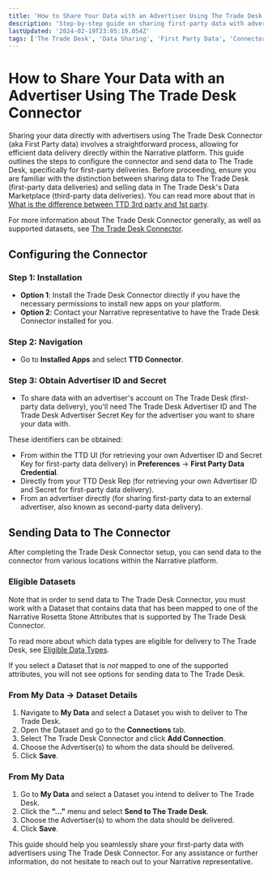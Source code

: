 ```yaml
---
title: 'How to Share Your Data with an Advertiser Using The Trade Desk Connector (1P)'
description: 'Step-by-step guide on sharing first-party data with advertisers via The Trade Desk Connector on the Narrative platform.'
lastUpdated: '2024-02-19T23:05:19.054Z'
tags: ['The Trade Desk', 'Data Sharing', 'First Party Data', 'Connector Guide']
---
```


# How to Share Your Data with an Advertiser Using The Trade Desk Connector

Sharing your data directly with advertisers using The Trade Desk Connector (aka First Party data) involves a straightforward process, allowing for efficient data delivery directly within the Narrative platform. This guide outlines the steps to configure the connector and send data to The Trade Desk, specifically for first-party deliveries. Before proceeding, ensure you are familiar with the distinction between sharing data to The Trade Desk (first-party data deliveries) and selling data in The Trade Desk's Data Marketplace (third-party data deliveries). You can read more about that in [What is the difference between TTD 3rd party and 1st party](/knowledge-base/concepts/connectors/tradedesk-connector/what-is-the-difference-between-ttd-3rd-party-and-1st-party).

For more information about The Trade Desk Connector generally, as well as supported datasets, see [The Trade Desk Connector](/knowledge-base/concepts/connectors/tradedesk-connector).

## Configuring the Connector

### Step 1: Installation

- **Option 1**: Install the Trade Desk Connector directly if you have the necessary permissions to install new apps on your platform.
- **Option 2**: Contact your Narrative representative to have the Trade Desk Connector installed for you.

### Step 2: Navigation

- Go to **Installed Apps** and select **TTD Connector**.

### Step 3: Obtain Advertiser ID and Secret

- To share data with an advertiser's account on The Trade Desk (first-party data delivery), you'll need The Trade Desk Advertiser ID and The Trade Desk Advertiser Secret Key for the advertiser you want to share your data with.

These identifiers can be obtained:

- From within the TTD UI (for retrieving your own Advertiser ID and Secret Key for first-party data delivery) in **Preferences** -> **First Party Data Credential**.
- Directly from your TTD Desk Rep (for retrieving your own Advertiser ID and Secret for first-party data delivery).
- From an advertiser directly (for sharing first-party data to an external advertiser, also known as second-party data delivery).

## Sending Data to The Connector

After completing the Trade Desk Connector setup, you can send data to the connector from various locations within the Narrative platform.

### Eligible Datasets

Note that in order to send data to The Trade Desk Connector, you must work with a Dataset that contains data that has been mapped to one of the Narrative Rosetta Stone Attributes that is supported by The Trade Desk Connector.

To read more about which data types are eligible for delivery to The Trade Desk, see [Eligible Data Types](/knowledge-base/2.concepts/connectors/tradedesk-connector/ttd-eligible-data-types).

If you select a Dataset that is _not_ mapped to one of the supported attributes, you will not see options for sending data to The Trade Desk.

### From My Data -> Dataset Details

1. Navigate to **My Data** and select a Dataset you wish to deliver to The Trade Desk.
2. Open the Dataset and go to the **Connections** tab.
3. Select The Trade Desk Connector and click **Add Connection**.
4. Choose the Advertiser(s) to whom the data should be delivered.
5. Click **Save**.

### From My Data

1. Go to **My Data** and select a Dataset you intend to deliver to The Trade Desk.
2. Click the **"..."** menu and select **Send to The Trade Desk**.
3. Choose the Advertiser(s) to whom the data should be delivered.
4. Click **Save**.

This guide should help you seamlessly share your first-party data with advertisers using The Trade Desk Connector. For any assistance or further information, do not hesitate to reach out to your Narrative representative.
